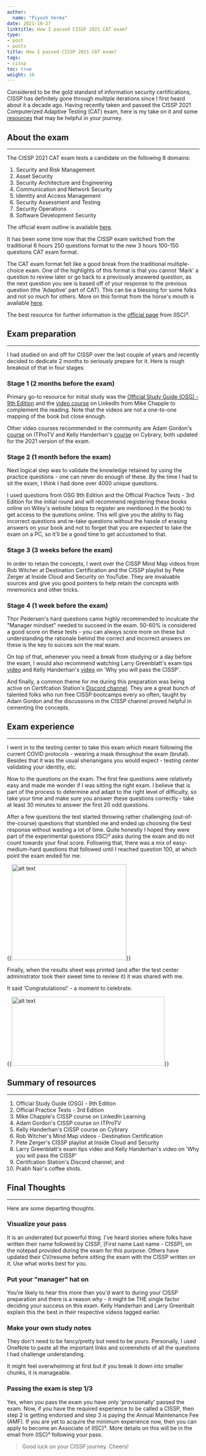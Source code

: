 ```yaml
---
author:
  name: "Piyush Verma"
date: 2021-10-27
linktitle: How I passed CISSP 2021 CAT exam?
type:
- post
- posts
title: How I passed CISSP 2021 CAT exam?
tags: 
- cissp
toc: true
weight: 10
---
```


Considered to be the gold standard of information security certifications, CISSP has definitely gone through multiple iterations since I first heard about it a decade ago. Having recently taken and passed the CISSP 2021 Computerized Adaptive Testing (CAT) exam, here is my take on it and some [resources]() that may be helpful in your journey. 

## About the exam
---
 
The CISSP 2021 CAT exam tests a candidate on the following 8 domains:

1. Security and Risk Management
2. Asset Security
3. Security Architecture and Engineering
4. Communication and Network Security
5. Identity and Access Management
6. Security Assessment and Testing
7. Security Operations
8. Software Development Security

The official exam outline is available [here](https://www.isc2.org/Certifications/CISSP/Certification-Exam-Outline).  

It has been some time now that the CISSP exam switched from the traditional 6 hours 250 questions format to the new 3 hours 100-150 questions CAT exam format.

The CAT exam format felt like a good break from the traditional multiple-choice exam. One of the highlights of this format is that you cannot 'Mark' a question to review later or go back to a previously answered question, as the next question you see is based off of your response to the previous question (the 'Adaptive' part of CAT). This can be a blessing for some folks and not so much for others. More on this format from the horse's mouth is available [here](https://www.isc2.org/certifications/CISSP/CISSP-CAT).

The best resource for further information is the [official page](https://www.isc2.org/Certifications/CISSP) from (ISC)². 

## Exam preparation
---
I had studied on and off for CISSP over the last couple of years and recently decided to dedicate 2 months to seriously prepare for it. Here is rough breakout of that in four stages:

### **Stage 1 (2 months before the exam)**

Primary go-to resource for initial study was the [Official Study Guide (OSG) - 9th Edition](https://www.wiley.com/en-us/(ISC)2+CISSP+Certified+Information+Systems+Security+Professional+Official+Study+Guide,+9th+Edition-p-9781119786238) and the [video course](https://www.linkedin.com/learning/paths/prepare-for-the-certified-information-systems-security-professional-cissp-exam) on LinkedIn from Mike Chapple to complement the reading. Note that the videos are not a one-to-one mapping of the book but close enough.

Other video courses recommended in the community are Adam Gordon's [course](https://www.itpro.tv/courses/isc2/accelerated-cissp-2021/) on ITProTV and Kelly Handerhan's [course](https://www.cybrary.it/course/cissp/) on Cybrary, both updated for the 2021 version of the exam.

### **Stage 2 (1 month before the exam)**

Next logical step was to validate the knowledge retained by using the practice questions - one can never do enough of these. By the time I had to sit the exam, I think I had done over 4000 unique questions. 

I used questions from OSG 9th Edition and the Official Practice Tests - 3rd Edition for the initial round and will recommend registering these books online on Wiley's website (steps to register are mentioned in the book) to get access to the questions online. This will give you the ability to flag incorrect questions and re-take questions without the hassle of erasing answers on your book and not to forget that you are expected to take the exam on a PC, so it'll be a good time to get accustomed to that.

### **Stage 3 (3 weeks before the exam)**

In order to retain the concepts, I went over the CISSP Mind Map videos from Rob Witcher at Destination Certification and the CISSP playlist by Pete Zerger at Inside Cloud and Security on YouTube. They are invaluable sources and give you good pointers to help retain the concepts with mnemonics and other tricks.

### **Stage 4 (1 week before the exam)**

Thor Pedersen's hard questions came highly recommended to inculcate the "Manager mindset" needed to succeed in the exam. 50-60% is considered a good score on these tests - you can always score more on these but understanding the rationale behind the correct and incorrect answers on these is the key to succes son the real exam. 

On top of that, whenever you need a break from studying or a day before the exam, I would also recommend watching Larry Greenblatt's exam tips [video](https://www.youtube.com/watch?v=HWg2geVJuvs) and Kelly Handerhan's [video](https://www.youtube.com/watch?v=v2Y6Zog8h2A) on 'Why you will pass the CISSP'.

And finally, a common theme for me during this preparation was being active on Certifcation Station's [Discord channel](https://discord.com/invite/certstation). They are a great bunch of talented folks who run free CISSP bootcamps every so often, taught by Adam Gordon and the discussions in the CISSP channel proved helpful in cementing the concepts. 

## Exam experience
---
I went in to the testing center to take this exam which meant following the current COVID protocols - wearing a mask throughout the exam (brutal). Besides that it was the usual shenanigans you would expect - testing center validating your identity, etc.

Now to the questions on the exam. The first few questions were relatively easy and made me wonder if I was sitting the right exam. I believe that is part of the process to determine and adapt to the right level of difficulty, so take your time and make sure you answer these questions correctly - take at least 30 minutes to answer the first 20 odd questions. 

After a few questions the test started throwing rather challenging (out-of-the-course) questions that stumbled me and ended up choosing the best response without wasting a lot of time. Quite honestly I hoped they were part of the experimental questions (ISC)² asks during the exam and do not count towards your final score. Following that, there was a mix of easy-medium-hard questions that followed until I reached question 100, at which point the exam ended for me. 

{{<image src="https://media.giphy.com/media/13Cmju3maIjStW/giphy.gif" alt="alt text" width="300" height="250" position="center">}}

Finally, when the results sheet was printed (and after the test center administrator took their sweet time to review it) it was shared with me.

It said 'Congratulations!' - a moment to celebrate.


{{<image src="https://media.giphy.com/media/8Iv5lqKwKsZ2g/giphy.gif" alt="alt text" width="400" height="180" position="center">}} 

## Summary of resources
---
1. Official Study Guide (OSG) - 9th Edition 
2. Official Practice Tests - 3rd Edition
3. Mike Chapple's CISSP course on LinkedIn Learning 
4. Adam Gordon's CISSP course on ITProTV
5. Kelly Handerhan's CISSP course on Cybrary
6. Rob Witcher's Mind Map videos - Destination Certification
7. Pete Zerger's CISSP playlist at Inside Cloud and Security
8. Larry Greenblatt's exam tips video and Kelly Handerhan's video on 'Why you will pass the CISSP'
9. Certifcation Station's Discord channel, and
10. Prabh Nair's coffee shots. 


## Final Thoughts
---
Here are some departing thoughts.

### **Visualize your pass**

It is an underrated but powerful thing. I've heard stories where folks have written their name followed by CISSP, [First name Last name - CISSP], on the notepad provided during the exam for this purpose. Others have updated their CV/resume before sitting the exam with the CISSP written on it. Use what works best for you.  

### **Put your "manager" hat on**

You're likely to hear this more than you'd want to during your CISSP preparation and there is a reason why - it might be THE single factor deciding your success on this exam. Kelly Handerhan and Larry Greenbalt explain this the best in their respective videos tagged earlier.

### **Make your own study notes** 

They don't need to be fancy/pretty but need to be yours. Personally, I used OneNote to paste all the important links and screenshots of all the questions I had challenge understanding. 

It might feel overwhelming at first but if you break it down into smaller chunks, it is manageable. 

### **Passing the exam is step 1/3**

Yes, when you pass the exam you have only 'provisionally' passed the exam. Now, if you have the required experience to be called a CISSP, then step 2 is getting endorsed and step 3 is paying the Annual Maintenance Fee (AMF). If you are yet to acquire the minimum experience now, then you can apply to become an Associate of (ISC)². More details on this will be in the email from (ISC)² following your pass.

> Good luck on your CISSP journey. Cheers!